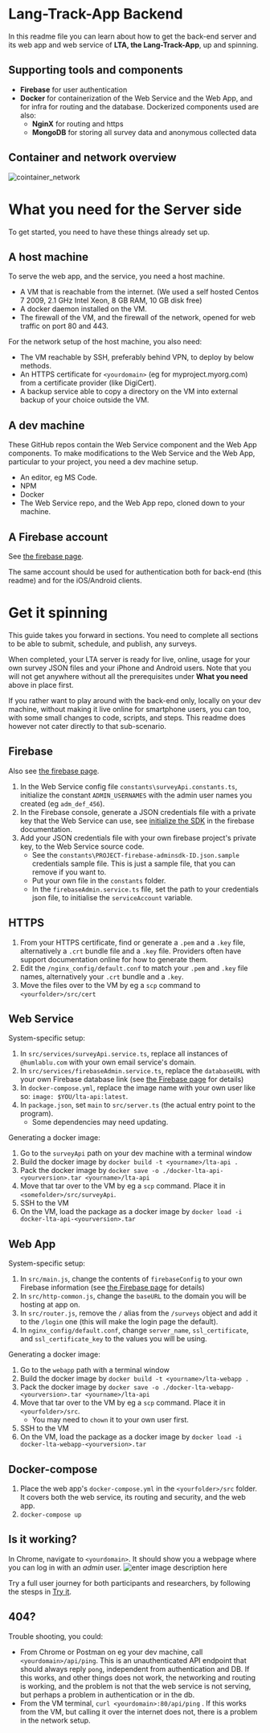 # Lang-Track-App Backend

In this readme file you can learn about how to get the back-end server and its web app and web service of  **LTA, the Lang-Track-App**, up and spinning. 

## Supporting tools and components
 
 * **Firebase** for user authentication
 * **Docker** for containerization of the Web Service and the Web App, and for infra for routing and the database. Dockerized components used are also:
	 * **NginX** for routing and https
	 * **MongoDB** for storing all survey data and anonymous collected data

## Container and network overview
![cointainer_network](https://i.imgur.com/5z1qp4D.png)


# What you need for the Server side

To get started, you need to have these things already set up.

## A host machine 
To serve the web app, and the service, you need a host machine.
* A VM that is reachable from the internet. (We used a self hosted Centos 7 2009, 2.1 GHz Intel Xeon, 8 GB RAM, 10 GB disk free)
* A docker daemon installed on the VM.
* The firewall of the VM, and the firewall of the network, opened for web traffic on port 80 and 443.

For the network setup of the host machine, you also need:
* The VM reachable by SSH, preferably behind VPN, to deploy by below methods.
* An HTTPS certificate for `<yourdomain>` (eg for myproject.myorg.com) from a certificate provider (like DigiCert). 
* A backup service able to copy a directory on the VM into external backup of your choice outside the VM.

## A dev machine
These GitHub repos contain the Web Service component and the Web App components. To make modifications to the Web Service and the Web App, particular to your project, you need a dev machine setup.
* An editor, eg MS Code.
* NPM
* Docker
* The Web Service repo, and the Web App repo, cloned down to your machine.

## A Firebase account
See [the firebase page](https://github.com/HumlabLu/HumlabLu/blob/main/Firebase.md). 

The same account should be used for authentication both for back-end (this readme) and for the iOS/Android clients.

# Get it spinning
This guide takes you forward in sections. You need to complete all sections to be able to submit, schedule, and publish, any surveys.

When completed, your LTA server is ready for live, online, usage for your own survey JSON files and your iPhone and Android users. Note that you will not get anywhere without all the prerequisites under **What you need** above in place first.

If you rather want to play around with the back-end only, locally on your dev machine, without making it live online for smartphone users, you can too, with some small changes to code, scripts, and steps. This readme does however not cater directly to that sub-scenario.

## Firebase
Also see [the firebase page](https://github.com/HumlabLu/HumlabLu/blob/main/Firebase.md). 

1. In the Web Service config file `constants\surveyApi.constants.ts`, initialize the constant `ADMIN_USERNAMES` with the admin user names you created (eg `adm_def_456`).
4. In the Firebase console, generate a JSON credentials file with a private key that the Web Service can use, see [initialize the SDK](https://firebase.google.com/docs/admin/setup#initialize-sdk) in the firebase documentation.
5. Add your JSON credentials file with your own firebase project's private key, to the Web Service source code. 
	* See the `constants\PROJECT-firebase-adminsdk-ID.json.sample` credentials sample file. This is just a sample file, that you can remove if you want to.
	* Put your own file in the `constants` folder.
	* In the `firebaseAdmin.service.ts` file, set the path to your credentials json file, to initialise the `serviceAccount` variable.  

## HTTPS
1. From your HTTPS certificate, find or generate a `.pem` and a `.key` file, alternatively a `.crt` bundle file and a `.key` file. Providers often have support documentation online for how to generate them.
2. Edit the `/nginx_config/default.conf` to match your `.pem` and `.key` file names, alternatively your `.crt` bundle and a `.key`.
3. Move the files over to the VM by eg a `scp` command to `<yourfolder>/src/cert`

## Web Service
System-specific setup:

1. In `src/services/surveyApi.service.ts`, replace all instances of `@humlablu.com` with your own email service's domain.
2. In `src/services/firebaseAdmin.service.ts`, replace the `databaseURL` with your own Firebase database link (see [the Firebase page](https://github.com/HumlabLu/HumlabLu/blob/main/Firebase.md#web-api) for details)
3. In `docker-compose.yml`, replace the image name with your own user like so: `image: $YOU/lta-api:latest`.
4. In `package.json`, set `main` to `src/server.ts` (the actual entry point to the program).
	* Some dependencies may need updating.

Generating a docker image:

1. Go to the `surveyApi` path on your dev machine with a terminal window
2. Build the docker image by `docker build -t <yourname>/lta-api .`
3. Pack the docker image by `docker save -o ./docker-lta-api-<yourversion>.tar <yourname>/lta-api`
4. Move that tar over to the VM by eg a `scp` command. Place it in `<somefolder>/src/surveyApi`.
6. SSH to the VM
7. On the VM, load the package as a docker image by `docker load -i docker-lta-api-<yourversion>.tar`

## Web App
System-specific setup:

1. In `src/main.js`, change the contents of `firebaseConfig` to your own Firebase information (see [the Firebase page](https://github.com/HumlabLu/HumlabLu/blob/main/Firebase.md#web-app) for details)
1. In `src/http-common.js`, change the `baseURL` to the domain you will be hosting at app on.
2. In `src/router.js`, remove the `/` alias from the `/surveys` object and add it to the `/login` one (this will make the login page the default).
3. In `nginx_config/default.conf`, change `server_name`, `ssl_certificate`, and `ssl_certificate_key` to the values you will be using.

Generating a docker image:

1. Go to the `webapp` path with a terminal window
2. Build the docker image by `docker build -t <yourname>/lta-webapp .`
3. Pack the docker image by `docker save -o ./docker-lta-webapp-<yourversion>.tar <yourname>/lta-api`
4. Move that tar over to the VM by eg a `scp` command. Place it in `<yourfolder>/src`.
	* You may need to `chown` it to your own user first.
6. SSH to the VM
7. On the VM, load the package as a docker image by `docker load -i docker-lta-webapp-<yourversion>.tar`

## Docker-compose
1. Place the web app's `docker-compose.yml` in the  `<yourfolder>/src` folder. It covers both the web service, its routing and security, and the web app.
2. `docker-compose up`

## Is it working?
In Chrome, navigate to `<yourdomain>`. It should show you a webpage where you can log in with an _admin_ user.
![enter image description here](https://i.imgur.com/yy1dh7g.png)

Try a full user journey for both participants and researchers, by following the stesps in [Try it](https://github.com/HumlabLu/HumlabLu/blob/main/try-it.md).

## 404?
Trouble shooting, you could:
* From Chrome or Postman on eg your dev machine, call  `<yourdomain>/api/ping`. This is an unauthenticated API endpoint that should always reply `pong`, independent from authentication and DB. If this works, and other things does not work, the networking and routing is working, and the problem is not that the web service is not serving, but perhaps a problem in authentication or in the db.
* From the VM terminal, `curl <yourdomain>:80/api/ping` . If this works from the VM, but calling it over the internet does not, there is a problem in the network setup.


